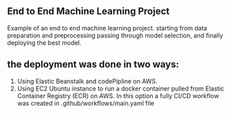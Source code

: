 ## End to End Machine Learning Project 
Example of an end to end machine learning project. starting from data preparation and preprocessing passing through model selection, and finally deploying the best model.
<h2>the deployment was done in two ways:</h2>
<ol>
<li> Using Elastic Beanstalk and codePipline on AWS.</li>
<li> Using EC2 Ubuntu instance to run a docker container pulled from Elastic Container Registry (ECR) on AWS. In this option a fully CI/CD workflow was created in .github/workflows/main.yaml file</li>
</ol>
